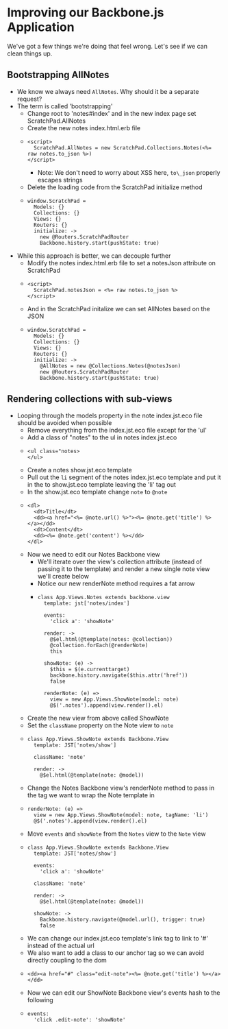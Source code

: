 Improving our Backbone.js Application
==

We've got a few things we're doing that feel wrong. Let's see if we can clean
things up.

Bootstrapping AllNotes
--

- We know we always need `AllNotes`. Why should it be a separate request?
- The term is called 'bootstrapping'
  - Change root to 'notes#index' and in the new index page set
    ScratchPad.AllNotes
  - Create the new notes index.html.erb file
  - ```
    <script>
      ScratchPad.AllNotes = new ScratchPad.Collections.Notes(<%= raw notes.to_json %>)
    </script>
    ```
    - Note: We don't need to worry about XSS here, `to\_json` properly escapes
      strings
  - Delete the loading code from the ScratchPad initialize method
  - ```
    window.ScratchPad =
      Models: {}
      Collections: {}
      Views: {}
      Routers: {}
      initialize: ->
        new @Routers.ScratchPadRouter
        Backbone.history.start(pushState: true)
    ```
- While this approach is better, we can decouple further
  - Modify the notes index.html.erb file to set a notesJson attribute on
    ScratchPad
  - ```
    <script>
      ScratchPad.notesJson = <%= raw notes.to_json %>
    </script>
    ```
  - And in the ScratchPad initalize we can set AllNotes based on the JSON
  - ```
    window.ScratchPad =
      Models: {}
      Collections: {}
      Views: {}
      Routers: {}
      initialize: ->
        @AllNotes = new @Collections.Notes(@notesJson)
        new @Routers.ScratchPadRouter
        Backbone.history.start(pushState: true)
    ```

Rendering collections with sub-views
--

- Looping through the models property in the note index.jst.eco file should be
  avoided when possible
  - Remove everything from the index.jst.eco file except for the 'ul'
  - Add a class of "notes" to the ul in notes index.jst.eco
  - ```
    <ul class="notes>
    </ul>
    ```
  - Create a notes show.jst.eco template
  - Pull out the `li` segment of the notes index.jst.eco template and put it in the to show.jst.eco template leaving the 'li' tag out
  - In the show.jst.eco template change `note` to `@note`
  - ```
    <dl>
      <dt>Title</dt>
      <dd><a href="<%= @note.url() %>"><%= @note.get('title') %></a></dd>
      <dt>Content</dt>
      <dd><%= @note.get('content') %></dd>
    </dl>
    ```
  - Now we need to edit our Notes Backbone view
    - We'll iterate over the view's collection attribute (instead of passing it
      to the template) and render a new single note view we'll create below
    - Notice our new renderNote method requires a fat arrow
    - ```
      class App.Views.Notes extends backbone.view
        template: jst['notes/index']

        events:
          'click a': 'showNote'

        render: ->
          @$el.html(@template(notes: @collection))
          @collection.forEach(@renderNote)
          this

        showNote: (e) ->
          $this = $(e.currenttarget)
          backbone.history.navigate($this.attr('href'))
          false

        renderNote: (e) =>
          view = new App.Views.ShowNote(model: note)
          @$('.notes').append(view.render().el)
      ```
  - Create the new view from above called ShowNote
  - Set the `className` property on the Note view to `note`
  - ```
    class App.Views.ShowNote extends Backbone.View
      template: JST['notes/show']

      className: 'note'

      render: ->
        @$el.html(@template(note: @model))
    ```
  - Change the Notes Backbone view's renderNote method to pass in the tag we
    want to wrap the Note template in
  - ```
    renderNote: (e) =>
      view = new App.Views.ShowNote(model: note, tagName: 'li')
      @$('.notes').append(view.render().el)
    ```
  - Move `events` and `showNote` from the `Notes` view to the `Note` view
  - ```
    class App.Views.ShowNote extends Backbone.View
      template: JST['notes/show']

      events:
        'click a': 'showNote'

      className: 'note'

      render: ->
        @$el.html(@template(note: @model))

      showNote: ->
        Backbone.history.navigate(@model.url(), trigger: true)
        false
    ```
  - We can change our index.jst.eco template's link tag to link to '#'
    instead of the actual url
  - We also want to add a class to our anchor tag so we can avoid directly
    coupling to the dom
  - ```
    <dd><a href="#" class="edit-note"><%= @note.get('title') %></a></dd>
    ```
  - Now we can edit our ShowNote Backbone view's events hash to the following
  - ```
    events:
      'click .edit-note': 'showNote'
    ```
